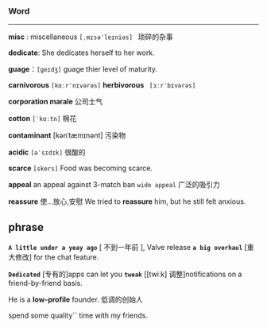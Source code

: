 ### Word

------

**misc** : miscellaneous  `[ˌmɪsəˈleɪniəs] `  琐碎的杂事

**dedicate**: She dedicates herself to her work.

**guage**：`[ɡeɪdʒ]` guage thier level of maturity.

**carnivorous** `[kɑːrˈnɪvərəs]`    **herbivorous** ` [ɜːrˈbɪvərəs]`  

**corporation marale** 公司士气

**cotton** `[ˈkɑːtn]`   棉花

**contaminant**  [kənˈtæmɪnənt]  污染物

**acidic** `[əˈsɪdɪk]` 很酸的

**scarce** `[skers]`  Food was becoming scarce.

**appeal** an appeal against 3-match ban  `wide appeal` 广泛的吸引力

**reassure** 使...放心,安慰 We tried to **reassure** him, but he still felt anxious.





## phrase

**`A little under a yeay ago`** [ 不到一年前 ], Valve release **`a big overhaul`** [重大修改] for the chat feature.

__`Dedicated`__ [专有的]apps can let you __`tweak`__ [[twiːk] 调整]notifications on a friend-by-friend basis.

He is a **low-profile** founder. 低调的创始人

spend some quality`` time with my friends.









###### 







